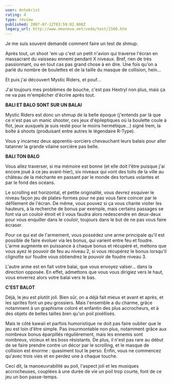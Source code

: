```yaml
---
user: Antekrist
rating: 4
type: review
published: 2007-07-12T03:59:02.000Z
legacy_url: http://www.emunova.net/veda/test/2166.htm
---
```

Je me suis souvent demandé comment faire un test de shmup.  

Après tout, un shoot 'em up c'est un petit n'avion qui traverse l'écran en massacrant du vaisseau ennemi pendant X niveaux. Bref, rien de très passionnant, ou en tout cas pas grand chose à en dire. Une fois qu'on a parlé du nombre de boulettes et de la taille du masque de collision, hein...  

  

Et puis j'ai découvert Mystic Riders, et pouf...  

J'ai toujours mes problèmes de bouche, c'est pas Hextryl non plus, mais ça ne va pas m'empêcher d'écrire après tout.  

  

**BALI ET BALO SONT SUR UN BALAI**  

Mystic Riders est donc un shmup de la belle époque (j'entends par là que ce n'est pas un manic shooter, ces jeux d'épileptiques où la boulette coule à flot, jeux auxquels je suis resté pour le moins hermétique...) signé Irem, la boîte à shoots (produisant entre autres le légendaire R-Type).  

Vous y incarnez deux apprentis-sorciers chevauchant leurs balais pour aller tatanner la grande vilaine sorcière pas belle.  

  

**BALI TON BALO**  

Vous allez traverser, si ma mémoire est bonne (et elle doit l'être puisque j'ai encore joué à ce jeu avant-hier), six niveaux qui vont des toits de la ville au château de la méchante en passant par le monde des tortues volantes et par le fond des océans.  

Le scrolling est horizontal, et petite originalité, vous devrez esquiver le niveau façon jeu de plates-formes pour ne pas vous faire coincer par le défilement de l'écran. De même, vous pouvez si ça vous chante visiter les hauteurs, à la recherche de bonus par exemple, mais certains passages se font via un couloir étroit et il vous faudra alors redescendre en deux-deux pour vous enquiller dans le couloir, toujours dans le but de ne pas vous faire écraser.  

  

Pour ce qui est de l'armement, vous possédez une arme principale qu'il est possible de faire évoluer via les bonus, qui varient entre feu et foudre. L'arme augmente en puissance à chaque bonus et récupéré et, mettons que vous ayez le pouvoir de feu au niveau 2, si vous récupérez le bonus lorsqu'il clignotte sur foudre vous obtiendrez le pouvoir de foudre niveau 3\.  

L'autre arme est en fait votre balai, que vous envoyez valser... dans la direction opposée. En effet, admettons que vous vous dirigiez vers le haut, vous enverrez alors votre balai vers le bas.  

  

**C'EST BALOT**  

Déjà, le jeu est plutôt joli. Bien sûr, on a déjà fait mieux et avant et après, et les sprites font un peu grossiers. Mais l'ensemble a du charme, grâce notamment à un graphisme coloré et enfantin des plus accrocheurs, et à des objets de belles tailles bien qu'un poil pixéllisés.  

Mais le côté kawaii et parfois humoristique ne doit pas faire oublier que le jeu est loin d'être simple. Pas insurmontable non plus, notamment grâce aux nombreux bonus éparpillés régulièrement, mais les ennemis sont nombreux, vicieux et les boss résistants. De plus, il n'est pas rare au début de se faire prendre contre un décor par le scrolling, et le masque de collision est énorme : quasiment tout le perso. Enfin, vous ne commencez qu'avec trois vies et en perdez une à chaque touche.  

Ceci dit, la manoeuvrabilité au poil, l'aspect joli et les musiques accrocheuses, couplées à une durée de vie un poil trop courte, font de ce jeu un bon passe-temps.